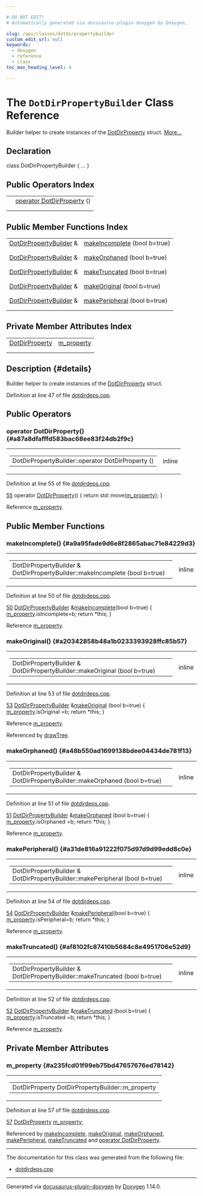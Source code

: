 ```yaml
---

# DO NOT EDIT!
# Automatically generated via docusaurus-plugin-doxygen by Doxygen.

slug: /api/classes/dotdirpropertybuilder
custom_edit_url: null
keywords:
  - doxygen
  - reference
  - class
toc_max_heading_level: 4

---
```


<div class="doxyPage">

# The `DotDirPropertyBuilder` Class Reference

Builder helper to create instances of the <a href="/web-doxygen/docs/api/structs/dotdirproperty">DotDirProperty</a> struct. <a href="#details">More...</a>

## Declaration

<div class="doxyDeclaration">
class DotDirPropertyBuilder { ... }
</div>

## Public Operators Index

<table class="doxyMembersIndex">

<tr class="doxyMemberIndexItem">
<td class="doxyMemberIndexItemType" align="left" valign="top"></td>
<td class="doxyMemberIndexItemName" align="left" valign="top"><a href="#a87a8dfafffd583bac68ee83f24db2f9c">operator DotDirProperty</a> ()</td>
</tr>
<tr class="doxyMemberIndexDescription">
<td class="doxyMemberIndexDescriptionLeft"></td>
<td class="doxyMemberIndexDescriptionRight">
</td>
</tr>
<tr class="doxyMemberIndexSeparator">
<td class="doxyMemberIndexSeparator" colspan="2"></td>
</tr>

</table>

## Public Member Functions Index

<table class="doxyMembersIndex">

<tr class="doxyMemberIndexItem">
<td class="doxyMemberIndexItemType" align="left" valign="top"><a href="/web-doxygen/docs/api/classes/dotdirpropertybuilder">DotDirPropertyBuilder</a> &amp;</td>
<td class="doxyMemberIndexItemName" align="left" valign="top"><a href="#a9a95fade9d6e8f2865abac71e84229d3">makeIncomplete</a> (bool b=true)</td>
</tr>
<tr class="doxyMemberIndexDescription">
<td class="doxyMemberIndexDescriptionLeft"></td>
<td class="doxyMemberIndexDescriptionRight">
</td>
</tr>
<tr class="doxyMemberIndexSeparator">
<td class="doxyMemberIndexSeparator" colspan="2"></td>
</tr>

<tr class="doxyMemberIndexItem">
<td class="doxyMemberIndexItemType" align="left" valign="top"><a href="/web-doxygen/docs/api/classes/dotdirpropertybuilder">DotDirPropertyBuilder</a> &amp;</td>
<td class="doxyMemberIndexItemName" align="left" valign="top"><a href="#a48b550ad1699138bdee04434de781f13">makeOrphaned</a> (bool b=true)</td>
</tr>
<tr class="doxyMemberIndexDescription">
<td class="doxyMemberIndexDescriptionLeft"></td>
<td class="doxyMemberIndexDescriptionRight">
</td>
</tr>
<tr class="doxyMemberIndexSeparator">
<td class="doxyMemberIndexSeparator" colspan="2"></td>
</tr>

<tr class="doxyMemberIndexItem">
<td class="doxyMemberIndexItemType" align="left" valign="top"><a href="/web-doxygen/docs/api/classes/dotdirpropertybuilder">DotDirPropertyBuilder</a> &amp;</td>
<td class="doxyMemberIndexItemName" align="left" valign="top"><a href="#af8102fc87410b5684c8e4951706e52d9">makeTruncated</a> (bool b=true)</td>
</tr>
<tr class="doxyMemberIndexDescription">
<td class="doxyMemberIndexDescriptionLeft"></td>
<td class="doxyMemberIndexDescriptionRight">
</td>
</tr>
<tr class="doxyMemberIndexSeparator">
<td class="doxyMemberIndexSeparator" colspan="2"></td>
</tr>

<tr class="doxyMemberIndexItem">
<td class="doxyMemberIndexItemType" align="left" valign="top"><a href="/web-doxygen/docs/api/classes/dotdirpropertybuilder">DotDirPropertyBuilder</a> &amp;</td>
<td class="doxyMemberIndexItemName" align="left" valign="top"><a href="#a20342858b48a1b0233393928ffc85b57">makeOriginal</a> (bool b=true)</td>
</tr>
<tr class="doxyMemberIndexDescription">
<td class="doxyMemberIndexDescriptionLeft"></td>
<td class="doxyMemberIndexDescriptionRight">
</td>
</tr>
<tr class="doxyMemberIndexSeparator">
<td class="doxyMemberIndexSeparator" colspan="2"></td>
</tr>

<tr class="doxyMemberIndexItem">
<td class="doxyMemberIndexItemType" align="left" valign="top"><a href="/web-doxygen/docs/api/classes/dotdirpropertybuilder">DotDirPropertyBuilder</a> &amp;</td>
<td class="doxyMemberIndexItemName" align="left" valign="top"><a href="#a31de816a91222f075d97d9d99edd8c0e">makePeripheral</a> (bool b=true)</td>
</tr>
<tr class="doxyMemberIndexDescription">
<td class="doxyMemberIndexDescriptionLeft"></td>
<td class="doxyMemberIndexDescriptionRight">
</td>
</tr>
<tr class="doxyMemberIndexSeparator">
<td class="doxyMemberIndexSeparator" colspan="2"></td>
</tr>

</table>

## Private Member Attributes Index

<table class="doxyMembersIndex">

<tr class="doxyMemberIndexItem">
<td class="doxyMemberIndexItemType" align="left" valign="top"><a href="/web-doxygen/docs/api/structs/dotdirproperty">DotDirProperty</a></td>
<td class="doxyMemberIndexItemName" align="left" valign="top"><a href="#a235fcd01f99eb75bd47657676ed78142">m_property</a></td>
</tr>
<tr class="doxyMemberIndexDescription">
<td class="doxyMemberIndexDescriptionLeft"></td>
<td class="doxyMemberIndexDescriptionRight">
</td>
</tr>
<tr class="doxyMemberIndexSeparator">
<td class="doxyMemberIndexSeparator" colspan="2"></td>
</tr>

</table>

## Description {#details}

Builder helper to create instances of the <a href="/web-doxygen/docs/api/structs/dotdirproperty">DotDirProperty</a> struct.

Definition at line 47 of file <a href="/web-doxygen/docs/api/files/src/dotdirdeps-cpp">dotdirdeps.cpp</a>.

<div class="doxySectionDef">

## Public Operators

### operator DotDirProperty() {#a87a8dfafffd583bac68ee83f24db2f9c}

<div class="doxyMemberItem">
<div class="doxyMemberProto">
<table class="doxyMemberLabels">
<tr class="doxyMemberLabels">
<td class="doxyMemberLabelsLeft">
<table class="doxyMemberName">
<tr>
<td class="doxyMemberName">DotDirPropertyBuilder::operator DotDirProperty ()</td>
</tr>
</table>
</td>
<td class="doxyMemberLabelsRight">
<span class="doxyMemberLabels">
<span class="doxyMemberLabel inline">inline</span>
</span>
</td>
</tr>
</table>
</div>
<div class="doxyMemberDoc">



Definition at line 55 of file <a href="/web-doxygen/docs/api/files/src/dotdirdeps-cpp">dotdirdeps.cpp</a>.

<div class="doxyProgramListing">

<div class="doxyCodeLine"><span class="doxyLineNumber"><a href="#a87a8dfafffd583bac68ee83f24db2f9c">55</a></span><span class="doxyLineContent"><span class="doxyHighlight">    </span><span class="doxyHighlightKeyword">operator</span><span class="doxyHighlight"> <a href="/web-doxygen/docs/api/structs/dotdirproperty">DotDirProperty</a>() { </span><span class="doxyHighlightKeywordFlow">return</span><span class="doxyHighlight"> std::move(<a href="#a235fcd01f99eb75bd47657676ed78142">m_property</a>); }</span></span></div>

</div>


Reference <a href="#a235fcd01f99eb75bd47657676ed78142">m\_property</a>.
</div>
</div>

</div>

<div class="doxySectionDef">

## Public Member Functions

### makeIncomplete() {#a9a95fade9d6e8f2865abac71e84229d3}

<div class="doxyMemberItem">
<div class="doxyMemberProto">
<table class="doxyMemberLabels">
<tr class="doxyMemberLabels">
<td class="doxyMemberLabelsLeft">
<table class="doxyMemberName">
<tr>
<td class="doxyMemberName">DotDirPropertyBuilder &amp; DotDirPropertyBuilder::makeIncomplete (bool b=true)</td>
</tr>
</table>
</td>
<td class="doxyMemberLabelsRight">
<span class="doxyMemberLabels">
<span class="doxyMemberLabel inline">inline</span>
</span>
</td>
</tr>
</table>
</div>
<div class="doxyMemberDoc">



Definition at line 50 of file <a href="/web-doxygen/docs/api/files/src/dotdirdeps-cpp">dotdirdeps.cpp</a>.

<div class="doxyProgramListing">

<div class="doxyCodeLine"><span class="doxyLineNumber"><a href="#a9a95fade9d6e8f2865abac71e84229d3">50</a></span><span class="doxyLineContent"><span class="doxyHighlight">    <a href="/web-doxygen/docs/api/classes/dotdirpropertybuilder">DotDirPropertyBuilder</a> &amp;<a href="#a9a95fade9d6e8f2865abac71e84229d3">makeIncomplete</a>(</span><span class="doxyHighlightKeywordType">bool</span><span class="doxyHighlight"> b=</span><span class="doxyHighlightKeyword">true</span><span class="doxyHighlight">) { <a href="#a235fcd01f99eb75bd47657676ed78142">m_property</a>.isIncomplete=b; </span><span class="doxyHighlightKeywordFlow">return</span><span class="doxyHighlight"> *</span><span class="doxyHighlightKeyword">this</span><span class="doxyHighlight">; }</span></span></div>

</div>


Reference <a href="#a235fcd01f99eb75bd47657676ed78142">m\_property</a>.
</div>
</div>

### makeOriginal() {#a20342858b48a1b0233393928ffc85b57}

<div class="doxyMemberItem">
<div class="doxyMemberProto">
<table class="doxyMemberLabels">
<tr class="doxyMemberLabels">
<td class="doxyMemberLabelsLeft">
<table class="doxyMemberName">
<tr>
<td class="doxyMemberName">DotDirPropertyBuilder &amp; DotDirPropertyBuilder::makeOriginal (bool b=true)</td>
</tr>
</table>
</td>
<td class="doxyMemberLabelsRight">
<span class="doxyMemberLabels">
<span class="doxyMemberLabel inline">inline</span>
</span>
</td>
</tr>
</table>
</div>
<div class="doxyMemberDoc">



Definition at line 53 of file <a href="/web-doxygen/docs/api/files/src/dotdirdeps-cpp">dotdirdeps.cpp</a>.

<div class="doxyProgramListing">

<div class="doxyCodeLine"><span class="doxyLineNumber"><a href="#a20342858b48a1b0233393928ffc85b57">53</a></span><span class="doxyLineContent"><span class="doxyHighlight">    <a href="/web-doxygen/docs/api/classes/dotdirpropertybuilder">DotDirPropertyBuilder</a> &amp;<a href="#a20342858b48a1b0233393928ffc85b57">makeOriginal</a>  (</span><span class="doxyHighlightKeywordType">bool</span><span class="doxyHighlight"> b=</span><span class="doxyHighlightKeyword">true</span><span class="doxyHighlight">) { <a href="#a235fcd01f99eb75bd47657676ed78142">m_property</a>.isOriginal  =b; </span><span class="doxyHighlightKeywordFlow">return</span><span class="doxyHighlight"> *</span><span class="doxyHighlightKeyword">this</span><span class="doxyHighlight">; }</span></span></div>

</div>


Reference <a href="#a235fcd01f99eb75bd47657676ed78142">m\_property</a>.

Referenced by <a href="/web-doxygen/docs/api/files/src/dotdirdeps-cpp/#aa598dce9105a7992d33b10a15beb70d5">drawTree</a>.
</div>
</div>

### makeOrphaned() {#a48b550ad1699138bdee04434de781f13}

<div class="doxyMemberItem">
<div class="doxyMemberProto">
<table class="doxyMemberLabels">
<tr class="doxyMemberLabels">
<td class="doxyMemberLabelsLeft">
<table class="doxyMemberName">
<tr>
<td class="doxyMemberName">DotDirPropertyBuilder &amp; DotDirPropertyBuilder::makeOrphaned (bool b=true)</td>
</tr>
</table>
</td>
<td class="doxyMemberLabelsRight">
<span class="doxyMemberLabels">
<span class="doxyMemberLabel inline">inline</span>
</span>
</td>
</tr>
</table>
</div>
<div class="doxyMemberDoc">



Definition at line 51 of file <a href="/web-doxygen/docs/api/files/src/dotdirdeps-cpp">dotdirdeps.cpp</a>.

<div class="doxyProgramListing">

<div class="doxyCodeLine"><span class="doxyLineNumber"><a href="#a48b550ad1699138bdee04434de781f13">51</a></span><span class="doxyLineContent"><span class="doxyHighlight">    <a href="/web-doxygen/docs/api/classes/dotdirpropertybuilder">DotDirPropertyBuilder</a> &amp;<a href="#a48b550ad1699138bdee04434de781f13">makeOrphaned</a>  (</span><span class="doxyHighlightKeywordType">bool</span><span class="doxyHighlight"> b=</span><span class="doxyHighlightKeyword">true</span><span class="doxyHighlight">) { <a href="#a235fcd01f99eb75bd47657676ed78142">m_property</a>.isOrphaned  =b; </span><span class="doxyHighlightKeywordFlow">return</span><span class="doxyHighlight"> *</span><span class="doxyHighlightKeyword">this</span><span class="doxyHighlight">; }</span></span></div>

</div>


Reference <a href="#a235fcd01f99eb75bd47657676ed78142">m\_property</a>.
</div>
</div>

### makePeripheral() {#a31de816a91222f075d97d9d99edd8c0e}

<div class="doxyMemberItem">
<div class="doxyMemberProto">
<table class="doxyMemberLabels">
<tr class="doxyMemberLabels">
<td class="doxyMemberLabelsLeft">
<table class="doxyMemberName">
<tr>
<td class="doxyMemberName">DotDirPropertyBuilder &amp; DotDirPropertyBuilder::makePeripheral (bool b=true)</td>
</tr>
</table>
</td>
<td class="doxyMemberLabelsRight">
<span class="doxyMemberLabels">
<span class="doxyMemberLabel inline">inline</span>
</span>
</td>
</tr>
</table>
</div>
<div class="doxyMemberDoc">



Definition at line 54 of file <a href="/web-doxygen/docs/api/files/src/dotdirdeps-cpp">dotdirdeps.cpp</a>.

<div class="doxyProgramListing">

<div class="doxyCodeLine"><span class="doxyLineNumber"><a href="#a31de816a91222f075d97d9d99edd8c0e">54</a></span><span class="doxyLineContent"><span class="doxyHighlight">    <a href="/web-doxygen/docs/api/classes/dotdirpropertybuilder">DotDirPropertyBuilder</a> &amp;<a href="#a31de816a91222f075d97d9d99edd8c0e">makePeripheral</a>(</span><span class="doxyHighlightKeywordType">bool</span><span class="doxyHighlight"> b=</span><span class="doxyHighlightKeyword">true</span><span class="doxyHighlight">) { <a href="#a235fcd01f99eb75bd47657676ed78142">m_property</a>.isPeripheral=b; </span><span class="doxyHighlightKeywordFlow">return</span><span class="doxyHighlight"> *</span><span class="doxyHighlightKeyword">this</span><span class="doxyHighlight">; }</span></span></div>

</div>


Reference <a href="#a235fcd01f99eb75bd47657676ed78142">m\_property</a>.
</div>
</div>

### makeTruncated() {#af8102fc87410b5684c8e4951706e52d9}

<div class="doxyMemberItem">
<div class="doxyMemberProto">
<table class="doxyMemberLabels">
<tr class="doxyMemberLabels">
<td class="doxyMemberLabelsLeft">
<table class="doxyMemberName">
<tr>
<td class="doxyMemberName">DotDirPropertyBuilder &amp; DotDirPropertyBuilder::makeTruncated (bool b=true)</td>
</tr>
</table>
</td>
<td class="doxyMemberLabelsRight">
<span class="doxyMemberLabels">
<span class="doxyMemberLabel inline">inline</span>
</span>
</td>
</tr>
</table>
</div>
<div class="doxyMemberDoc">



Definition at line 52 of file <a href="/web-doxygen/docs/api/files/src/dotdirdeps-cpp">dotdirdeps.cpp</a>.

<div class="doxyProgramListing">

<div class="doxyCodeLine"><span class="doxyLineNumber"><a href="#af8102fc87410b5684c8e4951706e52d9">52</a></span><span class="doxyLineContent"><span class="doxyHighlight">    <a href="/web-doxygen/docs/api/classes/dotdirpropertybuilder">DotDirPropertyBuilder</a> &amp;<a href="#af8102fc87410b5684c8e4951706e52d9">makeTruncated</a> (</span><span class="doxyHighlightKeywordType">bool</span><span class="doxyHighlight"> b=</span><span class="doxyHighlightKeyword">true</span><span class="doxyHighlight">) { <a href="#a235fcd01f99eb75bd47657676ed78142">m_property</a>.isTruncated =b; </span><span class="doxyHighlightKeywordFlow">return</span><span class="doxyHighlight"> *</span><span class="doxyHighlightKeyword">this</span><span class="doxyHighlight">; }</span></span></div>

</div>


Reference <a href="#a235fcd01f99eb75bd47657676ed78142">m\_property</a>.
</div>
</div>

</div>

<div class="doxySectionDef">

## Private Member Attributes

### m\_property {#a235fcd01f99eb75bd47657676ed78142}

<div class="doxyMemberItem">
<div class="doxyMemberProto">
<table class="doxyMemberLabels">
<tr class="doxyMemberLabels">
<td class="doxyMemberLabelsLeft">
<table class="doxyMemberName">
<tr>
<td class="doxyMemberName">DotDirProperty DotDirPropertyBuilder::m_property</td>
</tr>
</table>
</td>
</tr>
</table>
</div>
<div class="doxyMemberDoc">



Definition at line 57 of file <a href="/web-doxygen/docs/api/files/src/dotdirdeps-cpp">dotdirdeps.cpp</a>.

<div class="doxyProgramListing">

<div class="doxyCodeLine"><span class="doxyLineNumber"><a href="#a235fcd01f99eb75bd47657676ed78142">57</a></span><span class="doxyLineContent"><span class="doxyHighlight">    <a href="/web-doxygen/docs/api/structs/dotdirproperty">DotDirProperty</a> <a href="#a235fcd01f99eb75bd47657676ed78142">m_property</a>;</span></span></div>

</div>


Referenced by <a href="#a9a95fade9d6e8f2865abac71e84229d3">makeIncomplete</a>, <a href="#a20342858b48a1b0233393928ffc85b57">makeOriginal</a>, <a href="#a48b550ad1699138bdee04434de781f13">makeOrphaned</a>, <a href="#a31de816a91222f075d97d9d99edd8c0e">makePeripheral</a>, <a href="#af8102fc87410b5684c8e4951706e52d9">makeTruncated</a> and <a href="#a87a8dfafffd583bac68ee83f24db2f9c">operator DotDirProperty</a>.
</div>
</div>

</div>

<hr/>

The documentation for this class was generated from the following file:

<ul>
<li><a href="/web-doxygen/docs/api/files/src/dotdirdeps-cpp">dotdirdeps.cpp</a></li>
</ul>

<hr/>

<p class="doxyGeneratedBy">Generated via <a href="https://github.com/xpack/docusaurus-plugin-doxygen">docusaurus-plugin-doxygen</a> by <a href="https://www.doxygen.nl">Doxygen</a> 1.14.0.</p>

</div>
